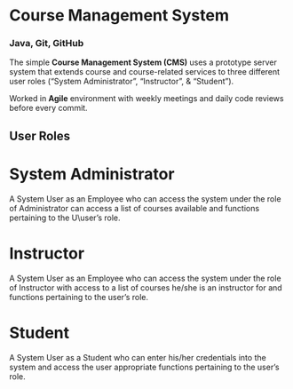 # Course Management System
### Java, Git, GitHub

  The simple <b>Course Management System (CMS)</b> uses a prototype server system that
extends course and course-related services to three different user roles (“System 
Administrator”, “Instructor”, & “Student”).

Worked in <b>Agile</b> environment with weekly meetings and daily code reviews before every commit.

## User Roles
# System Administrator
  A System User as an Employee who can access the system under the role of Administrator can 
access a list of courses available and functions pertaining to the U\user’s role.

# Instructor
  A System User as an Employee who can access the system under the role of Instructor with access 
to a list of courses he/she is an instructor for and functions pertaining to the user’s role.

# Student
  A System User as a Student who can enter his/her credentials into 
the system and access the user appropriate functions pertaining to the user’s role.
